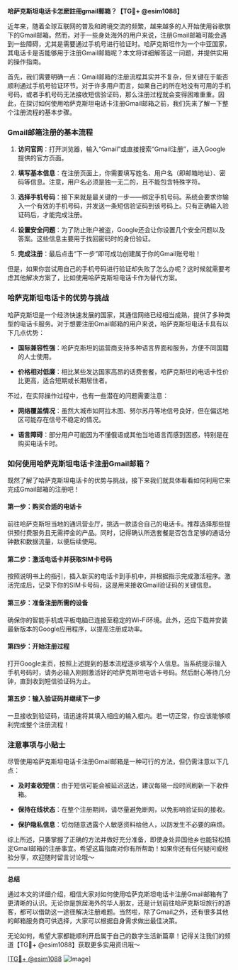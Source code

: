 **哈萨克斯坦电话卡怎麽註冊gmail郵箱？【TG💪+ @esim1088】**

近年来，随着全球互联网的普及和跨境交流的频繁，越来越多的人开始使用谷歌旗下的Gmail邮箱。然而，对于一些身处海外的用户来说，注册Gmail邮箱可能会遇到一些障碍，尤其是需要通过手机号进行验证时。哈萨克斯坦作为一个中亚国家，其电话卡是否能够用于注册Gmail邮箱呢？本文将详细解答这一问题，并提供实用的操作指南。

首先，我们需要明确一点：Gmail邮箱的注册流程其实并不复杂，但关键在于能否顺利通过手机号验证环节。对于许多用户而言，如果自己的所在地没有可用的手机号码，或者手机号码无法接收短信验证码，那么注册过程就会变得困难重重。因此，在探讨如何使用哈萨克斯坦电话卡注册Gmail邮箱之前，我们先来了解一下整个注册流程的基本步骤。

### Gmail邮箱注册的基本流程

1. **访问官网**：打开浏览器，输入“Gmail”或直接搜索“Gmail注册”，进入Google提供的官方页面。
   
2. **填写基本信息**：在注册页面上，你需要填写姓名、用户名（即邮箱地址）、密码等信息。注意，用户名必须是独一无二的，且不能包含特殊字符。

3. **选择手机号码**：接下来就是最关键的一步——绑定手机号码。系统会要求你输入一个有效的手机号码，并发送一条短信验证码到该号码上。只有正确输入验证码后，才能完成注册。

4. **设置安全问题**：为了防止账户被盗，Google还会让你设置几个安全问题以及答案。这些信息主要用于找回密码时的身份验证。

5. **完成注册**：最后点击“下一步”即可成功创建属于你的Gmail账号啦！

但是，如果你尝试用自己的手机号码进行验证却失败了怎么办呢？这时候就需要考虑其他解决方案了，比如使用哈萨克斯坦电话卡作为替代方案。

### 哈萨克斯坦电话卡的优势与挑战

哈萨克斯坦是一个经济快速发展的国家，其通信网络已经相当成熟，提供了多种类型的电话卡服务。对于想要注册Gmail邮箱的用户来说，哈萨克斯坦电话卡具有以下几点优势：

- **国际兼容性强**：哈萨克斯坦的运营商支持多种语言界面和服务，方便不同国籍的人士使用。
  
- **价格相对低廉**：相比某些发达国家高昂的话费套餐，哈萨克斯坦的电话卡性价比更高，适合短期或长期居住者。

不过，在实际操作过程中，也有一些潜在的问题需要注意：

- **网络覆盖情况**：虽然大城市如阿拉木图、努尔苏丹等地信号良好，但在偏远地区可能存在信号不稳定的情况。
  
- **语言障碍**：部分用户可能因为不懂俄语或其他当地语言而感到困惑，特别是在购买电话卡时。

### 如何使用哈萨克斯坦电话卡注册Gmail邮箱？

既然了解了哈萨克斯坦电话卡的优势与挑战，接下来我们就具体看看如何利用它来完成Gmail邮箱的注册吧！

#### 第一步：购买合适的电话卡

前往哈萨克斯坦当地的通讯营业厅，挑选一款适合自己的电话卡。推荐选择那些提供预付费服务且无需押金的产品。同时，记得确认所选套餐是否包含足够的通话分钟数和数据流量，以便后续使用。

#### 第二步：激活电话卡并获取SIM卡号码

按照说明书上的指引，插入新买的电话卡到手机中，并根据指示完成激活程序。激活完成后，记录下你的SIM卡号码，这是用来接收Gmail验证码的关键信息。

#### 第三步：准备注册所需的设备

确保你的智能手机或平板电脑已连接至稳定的Wi-Fi环境。此外，还应下载并安装最新版本的Google应用程序，以提高注册成功率。

#### 第四步：开始注册过程

打开Google主页，按照上述提到的基本流程逐步填写个人信息。当系统提示输入手机号码时，请务必输入刚刚激活好的哈萨克斯坦电话卡号码。然后耐心等待几分钟，直到收到短信验证码为止。

#### 第五步：输入验证码并继续下一步

一旦接收到验证码，请迅速将其填入相应的输入框内。若一切正常，你应该能够顺利完成整个注册流程！

### 注意事项与小贴士

尽管使用哈萨克斯坦电话卡注册Gmail邮箱是一种可行的方法，但仍需注意以下几点：

- **及时查收短信**：由于短信可能会被延迟送达，建议每隔一段时间刷新一下收件箱。
  
- **保持在线状态**：在整个注册期间，请尽量避免断网，以免影响验证码的接收。

- **保护隐私信息**：切勿随意透露个人敏感资料给他人，以防发生不必要的麻烦。

综上所述，只要掌握了正确的方法并做好充分准备，即使身处异国他乡也能轻松搞定Gmail邮箱的注册事宜。希望这篇指南对你有所帮助！如果你还有任何疑问或经验分享，欢迎随时留言讨论哦～

---

**总结**

通过本文的详细介绍，相信大家对如何使用哈萨克斯坦电话卡注册Gmail邮箱有了更清晰的认识。无论你是旅居海外的华人朋友，还是计划前往哈萨克斯坦旅行的游客，都可以借助这一途径解决注册难题。当然啦，除了Gmail之外，还有很多其他的邮箱服务商可供选择，大家可以根据自身需求做出最佳决策。

无论如何，希望大家都能顺利开启属于自己的数字生活新篇章！记得关注我们的频道【TG💪+ @esim1088】获取更多实用资讯哦～ 

[[TG💪+ @esim1088](https://t.me/s/esim1088) ![Image](https://i.postimg.cc/4NQfJmqS/Snipaste-2025-05-13-00-14-12.png)]